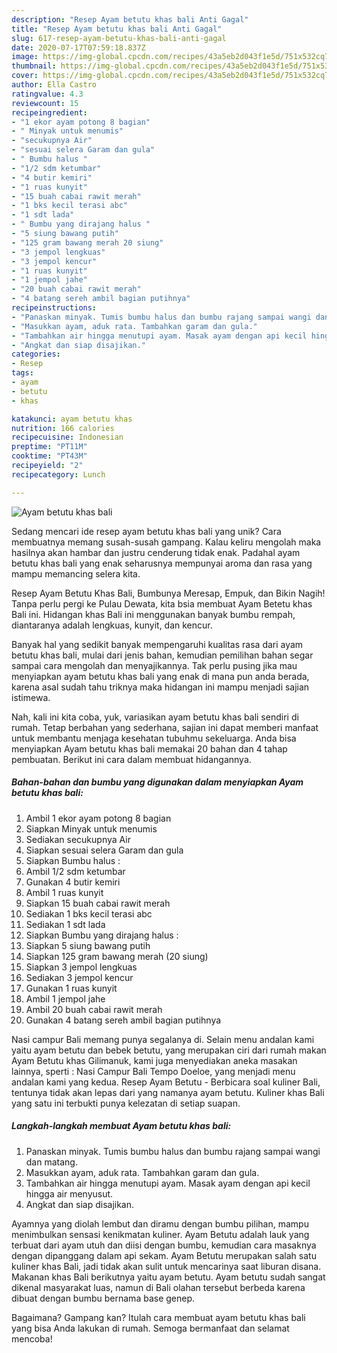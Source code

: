 ```yaml
---
description: "Resep Ayam betutu khas bali Anti Gagal"
title: "Resep Ayam betutu khas bali Anti Gagal"
slug: 617-resep-ayam-betutu-khas-bali-anti-gagal
date: 2020-07-17T07:59:18.837Z
image: https://img-global.cpcdn.com/recipes/43a5eb2d043f1e5d/751x532cq70/ayam-betutu-khas-bali-foto-resep-utama.jpg
thumbnail: https://img-global.cpcdn.com/recipes/43a5eb2d043f1e5d/751x532cq70/ayam-betutu-khas-bali-foto-resep-utama.jpg
cover: https://img-global.cpcdn.com/recipes/43a5eb2d043f1e5d/751x532cq70/ayam-betutu-khas-bali-foto-resep-utama.jpg
author: Ella Castro
ratingvalue: 4.3
reviewcount: 15
recipeingredient:
- "1 ekor ayam potong 8 bagian"
- " Minyak untuk menumis"
- "secukupnya Air"
- "sesuai selera Garam dan gula"
- " Bumbu halus "
- "1/2 sdm ketumbar"
- "4 butir kemiri"
- "1 ruas kunyit"
- "15 buah cabai rawit merah"
- "1 bks kecil terasi abc"
- "1 sdt lada"
- " Bumbu yang dirajang halus "
- "5 siung bawang putih"
- "125 gram bawang merah 20 siung"
- "3 jempol lengkuas"
- "3 jempol kencur"
- "1 ruas kunyit"
- "1 jempol jahe"
- "20 buah cabai rawit merah"
- "4 batang sereh ambil bagian putihnya"
recipeinstructions:
- "Panaskan minyak. Tumis bumbu halus dan bumbu rajang sampai wangi dan matang."
- "Masukkan ayam, aduk rata. Tambahkan garam dan gula."
- "Tambahkan air hingga menutupi ayam. Masak ayam dengan api kecil hingga air menyusut."
- "Angkat dan siap disajikan."
categories:
- Resep
tags:
- ayam
- betutu
- khas

katakunci: ayam betutu khas 
nutrition: 166 calories
recipecuisine: Indonesian
preptime: "PT11M"
cooktime: "PT43M"
recipeyield: "2"
recipecategory: Lunch

---
```



![Ayam betutu khas bali](https://img-global.cpcdn.com/recipes/43a5eb2d043f1e5d/751x532cq70/ayam-betutu-khas-bali-foto-resep-utama.jpg)

Sedang mencari ide resep ayam betutu khas bali yang unik? Cara membuatnya memang susah-susah gampang. Kalau keliru mengolah maka hasilnya akan hambar dan justru cenderung tidak enak. Padahal ayam betutu khas bali yang enak seharusnya mempunyai aroma dan rasa yang mampu memancing selera kita.

Resep Ayam Betutu Khas Bali, Bumbunya Meresap, Empuk, dan Bikin Nagih! Tanpa perlu pergi ke Pulau Dewata, kita bsia membuat Ayam Betetu khas Bali ini. Hidangan khas Bali ini menggunakan banyak bumbu rempah, diantaranya adalah lengkuas, kunyit, dan kencur.

Banyak hal yang sedikit banyak mempengaruhi kualitas rasa dari ayam betutu khas bali, mulai dari jenis bahan, kemudian pemilihan bahan segar sampai cara mengolah dan menyajikannya. Tak perlu pusing jika mau menyiapkan ayam betutu khas bali yang enak di mana pun anda berada, karena asal sudah tahu triknya maka hidangan ini mampu menjadi sajian istimewa.


Nah, kali ini kita coba, yuk, variasikan ayam betutu khas bali sendiri di rumah. Tetap berbahan yang sederhana, sajian ini dapat memberi manfaat untuk membantu menjaga kesehatan tubuhmu sekeluarga. Anda bisa menyiapkan Ayam betutu khas bali memakai 20 bahan dan 4 tahap pembuatan. Berikut ini cara dalam membuat hidangannya.

<!--inarticleads1-->

##### Bahan-bahan dan bumbu yang digunakan dalam menyiapkan Ayam betutu khas bali:

1. Ambil 1 ekor ayam potong 8 bagian
1. Siapkan  Minyak untuk menumis
1. Sediakan secukupnya Air
1. Siapkan sesuai selera Garam dan gula
1. Siapkan  Bumbu halus :
1. Ambil 1/2 sdm ketumbar
1. Gunakan 4 butir kemiri
1. Ambil 1 ruas kunyit
1. Siapkan 15 buah cabai rawit merah
1. Sediakan 1 bks kecil terasi abc
1. Sediakan 1 sdt lada
1. Siapkan  Bumbu yang dirajang halus :
1. Siapkan 5 siung bawang putih
1. Siapkan 125 gram bawang merah (20 siung)
1. Siapkan 3 jempol lengkuas
1. Sediakan 3 jempol kencur
1. Gunakan 1 ruas kunyit
1. Ambil 1 jempol jahe
1. Ambil 20 buah cabai rawit merah
1. Gunakan 4 batang sereh ambil bagian putihnya


Nasi campur Bali memang punya segalanya di. Selain menu andalan kami yaitu ayam betutu dan bebek betutu, yang merupakan ciri dari rumah makan Ayam Betutu khas Gilimanuk, kami juga menyediakan aneka masakan lainnya, sperti : Nasi Campur Bali Tempo Doeloe, yang menjadi menu andalan kami yang kedua. Resep Ayam Betutu - Berbicara soal kuliner Bali, tentunya tidak akan lepas dari yang namanya ayam betutu. Kuliner khas Bali yang satu ini terbukti punya kelezatan di setiap suapan. 

<!--inarticleads2-->

##### Langkah-langkah membuat Ayam betutu khas bali:

1. Panaskan minyak. Tumis bumbu halus dan bumbu rajang sampai wangi dan matang.
1. Masukkan ayam, aduk rata. Tambahkan garam dan gula.
1. Tambahkan air hingga menutupi ayam. Masak ayam dengan api kecil hingga air menyusut.
1. Angkat dan siap disajikan.


Ayamnya yang diolah lembut dan diramu dengan bumbu pilihan, mampu menimbulkan sensasi kenikmatan kuliner. Ayam Betutu adalah lauk yang terbuat dari ayam utuh dan diisi dengan bumbu, kemudian cara masaknya dengan dipanggang dalam api sekam. Ayam Betutu merupakan salah satu kuliner khas Bali, jadi tidak akan sulit untuk mencarinya saat liburan disana. Makanan khas Bali berikutnya yaitu ayam betutu. Ayam betutu sudah sangat dikenal masyarakat luas, namun di Bali olahan tersebut berbeda karena dibuat dengan bumbu bernama base genep. 

Bagaimana? Gampang kan? Itulah cara membuat ayam betutu khas bali yang bisa Anda lakukan di rumah. Semoga bermanfaat dan selamat mencoba!
